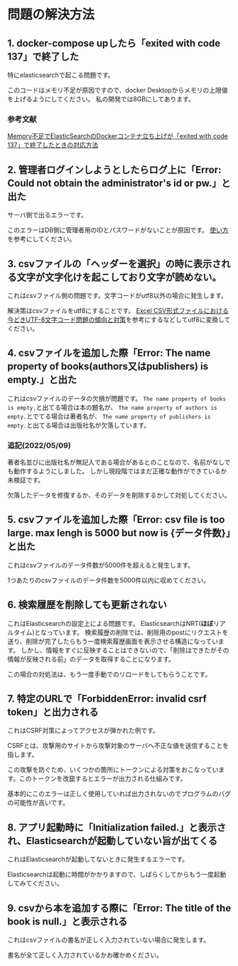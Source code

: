 # 問題の解決方法

## 1. docker-compose upしたら「exited with code 137」で終了した

特にelasticsearchで起こる問題です。

このコードはメモリ不足が原因ですので、docker Desktopからメモリの上限値を上げるようにしてください。
私の開発では8GBにしてあります。

### 参考文献

[Memory不足でElasticSearchのDockerコンテナ立ち上げが「exited with code 137」で終了したときの対応方法](https://qiita.com/virtual_techX/items/50383184ff2e2e366e33)

## 2. 管理者ログインしようとしたらログ上に「Error: Could not obtain the administrator's id or pw.」と出た

サーバ側で出るエラーです。

このエラーはDB側に管理者用のIDとパスワードがないことが原因です。
[使い方](./how-to-use.md)を参考にしてください。

## 3. csvファイルの「ヘッダーを選択」の時に表示される文字が文字化けを起こしており文字が読めない。

これはcsvファイル側の問題です。文字コードがutf8以外の場合に発生します。

解決策はcsvファイルをutf8にすることです。
[Excel CSV形式ファイルにおける今どきUTF-8文字コード問題の傾向と対策](https://atmarkit.itmedia.co.jp/ait/articles/2112/20/news026.html)を参考にするなどしてutf8に変換してください。

## 4. csvファイルを追加した際「Error: The name property of books(authors又はpublishers) is empty.」と出た

これはcsvファイルのデータの欠損が問題です。
`The name property of books is empty.`と出てる場合は本の題名が、
`The name property of authors is empty.`とでてる場合は著者名が、
`The name property of publishers is empty.`と出てる場合は出版社名が欠落しています。

### 追記(2022/05/09)

著者名並びに出版社名が無記入である場合があるとのことなので、名前がなしでも動作するようにしました。
しかし現段階ではまだ正確な動作ができているか未検証です。

欠落したデータを修復するか、そのデータを削除するかして対処してください。

## 5. csvファイルを追加した際「Error: csv file is too large. max lengh is 5000 but now is {データ件数}」と出た

これはcsvファイルのデータ件数が5000件を超えると発生します。

1つあたりのcsvファイルのデータ件数を5000件以内に収めてください。

## 6. 検索履歴を削除しても更新されない

これはElasticsearchの設定上による問題です。
ElasticsearchはNRT(**ほぼ**リアルタイム)となっています。
検索履歴の削除では、削除用のpostにリクエストを送り、削除が完了したらもう一度検索履歴画面を表示させる構造になっています。
しかし、情報をすぐに反映することはできないので、「削除はできたがその情報が反映される前」のデータを取得することになります。

この場合の対処法は、もう一度手動でのリロードをしてもらうことです。

## 7. 特定のURLで「ForbiddenError: invalid csrf token」と出力される

これはCSRF対策によってアクセスが弾かれた例です。

CSRFとは、攻撃用のサイトから攻撃対象のサーバへ不正な値を送信することを指します。

この攻撃を防ぐため、いくつかの箇所にトークンによる対策をおこなっています。このトークンを改竄するとエラーが出力される仕組みです。

基本的にこのエラーは正しく使用していれば出力されないのでプログラムのバグの可能性が高いです。

## 8. アプリ起動時に「Initialization failed.」と表示され、Elasticsearchが起動していない旨が出てくる

これはElasticsearchが起動してないときに発生するエラーです。

Elasticsearchは起動に時間がかかりますので、しばらくしてからもう一度起動してみてください。

## 9. csvから本を追加する際に「Error: The title of the book is null.」と表示される

これはcsvファイルの書名が正しく入力されていない場合に発生します。

書名が全て正しく入力されているかお確かめください。
